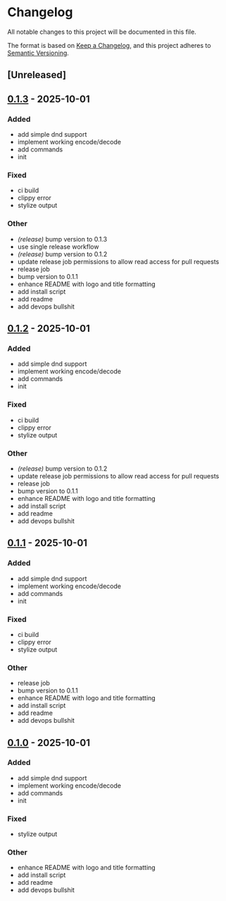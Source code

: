 # Changelog

All notable changes to this project will be documented in this file.

The format is based on [Keep a Changelog](https://keepachangelog.com/en/1.0.0/),
and this project adheres to [Semantic Versioning](https://semver.org/spec/v2.0.0.html).

## [Unreleased]

## [0.1.3](https://github.com/LeagueToolkit/ltk-tex-utils/releases/tag/v0.1.3) - 2025-10-01

### Added

- add simple dnd support
- implement working encode/decode
- add commands
- init

### Fixed

- ci build
- clippy error
- stylize output

### Other

- *(release)* bump version to 0.1.3
- use single release workflow
- *(release)* bump version to 0.1.2
- update release job permissions to allow read access for pull requests
- release job
- bump version to 0.1.1
- enhance README with logo and title formatting
- add install script
- add readme
- add devops bullshit

## [0.1.2](https://github.com/LeagueToolkit/ltk-tex-utils/releases/tag/v0.1.2) - 2025-10-01

### Added

- add simple dnd support
- implement working encode/decode
- add commands
- init

### Fixed

- ci build
- clippy error
- stylize output

### Other

- *(release)* bump version to 0.1.2
- update release job permissions to allow read access for pull requests
- release job
- bump version to 0.1.1
- enhance README with logo and title formatting
- add install script
- add readme
- add devops bullshit

## [0.1.1](https://github.com/LeagueToolkit/ltk-tex-utils/releases/tag/v0.1.1) - 2025-10-01

### Added

- add simple dnd support
- implement working encode/decode
- add commands
- init

### Fixed

- ci build
- clippy error
- stylize output

### Other

- release job
- bump version to 0.1.1
- enhance README with logo and title formatting
- add install script
- add readme
- add devops bullshit

## [0.1.0](https://github.com/LeagueToolkit/ltk-tex-utils/releases/tag/v0.1.0) - 2025-10-01

### Added

- add simple dnd support
- implement working encode/decode
- add commands
- init

### Fixed

- stylize output

### Other

- enhance README with logo and title formatting
- add install script
- add readme
- add devops bullshit
